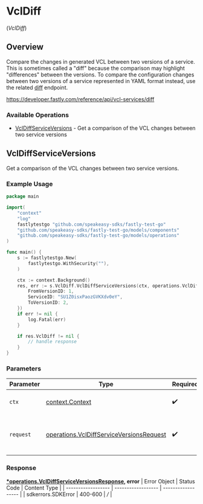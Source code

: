 # VclDiff
(*VclDiff*)

## Overview

Compare the changes in generated VCL between two versions of a service. This is sometimes called a "diff" because the comparison may highlight "differences" between the versions. To compare the configuration changes between two versions of a service represented in YAML format instead, use the related [diff](/reference/api/utils/diff/#diff-service-versions) endpoint.

<https://developer.fastly.com/reference/api/vcl-services/diff>
### Available Operations

* [VclDiffServiceVersions](#vcldiffserviceversions) - Get a comparison of the VCL changes between two service versions

## VclDiffServiceVersions

Get a comparison of the VCL changes between two service versions.

### Example Usage

```go
package main

import(
	"context"
	"log"
	fastlytestgo "github.com/speakeasy-sdks/fastly-test-go"
	"github.com/speakeasy-sdks/fastly-test-go/models/components"
	"github.com/speakeasy-sdks/fastly-test-go/models/operations"
)

func main() {
    s := fastlytestgo.New(
        fastlytestgo.WithSecurity(""),
    )

    ctx := context.Background()
    res, err := s.VclDiff.VclDiffServiceVersions(ctx, operations.VclDiffServiceVersionsRequest{
        FromVersionID: 1,
        ServiceID: "SU1Z0isxPaozGVKXdv0eY",
        ToVersionID: 2,
    })
    if err != nil {
        log.Fatal(err)
    }

    if res.VclDiff != nil {
        // handle response
    }
}
```

### Parameters

| Parameter                                                                                            | Type                                                                                                 | Required                                                                                             | Description                                                                                          |
| ---------------------------------------------------------------------------------------------------- | ---------------------------------------------------------------------------------------------------- | ---------------------------------------------------------------------------------------------------- | ---------------------------------------------------------------------------------------------------- |
| `ctx`                                                                                                | [context.Context](https://pkg.go.dev/context#Context)                                                | :heavy_check_mark:                                                                                   | The context to use for the request.                                                                  |
| `request`                                                                                            | [operations.VclDiffServiceVersionsRequest](../../models/operations/vcldiffserviceversionsrequest.md) | :heavy_check_mark:                                                                                   | The request object to use for the request.                                                           |


### Response

**[*operations.VclDiffServiceVersionsResponse](../../models/operations/vcldiffserviceversionsresponse.md), error**
| Error Object       | Status Code        | Content Type       |
| ------------------ | ------------------ | ------------------ |
| sdkerrors.SDKError | 400-600            | */*                |
